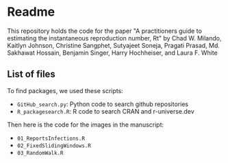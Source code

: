 # Readme

This repository holds the code for the paper "A practitioners guide to estimating the instantaneous reproduction number, Rt" by Chad W. Milando, Kaitlyn Johnson, Christine Sangphet, Sutyajeet Soneja, Pragati Prasad, Md. Sakhawat Hossain, Benjamin Singer, Harry Hochheiser, and Laura F. White

## List of files

To find packages, we used these scripts:

- `GitHub_search.py`: Python code to search github repositories
- `R_packagesearch.R`: R code to search CRAN and r-universe.dev

Then here is the code for the images in the manuscript:

- `01_ReportsInfections.R`
- `02_FixedSlidingWindows.R`
- `03_RandomWalk.R`
